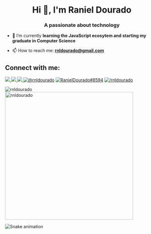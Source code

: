 <h1 align="center">Hi 👋, I'm Raniel Dourado</h1>
<h3 align="center">A passionate about technology</h3>

- 🌱 I’m currently **learning the JavaScript ecosytem and starting my graduate in Computer Science**

- 📫 How to reach me: **rnldourado@gmail.com**

<!-- 🎈 About me: **I like play acustic guittar and play voleyball in free times** -->

<!-- <h3 align="left">Connect with me:</h3> -->
<!-- <p align="left">
<a href="https://twitter.com/raniel_dourado" target="blank"><img align="center" src="https://raw.githubusercontent.com/rahuldkjain/github-profile-readme-generator/master/src/images/icons/Social/twitter.svg" alt="raniel_dourado" height="30" width="40" /></a>
<a href="https://linkedin.com/in/raniel-dourado-140683197/" target="blank"><img align="center" src="https://raw.githubusercontent.com/rahuldkjain/github-profile-readme-generator/master/src/images/icons/Social/linked-in-alt.svg" alt="raniel-dourado-140683197/" height="30" width="40" /></a>
<a href="https://fb.com//rnldourado" target="blank"><img align="center" src="https://raw.githubusercontent.com/rahuldkjain/github-profile-readme-generator/master/src/images/icons/Social/facebook.svg" alt="/rnldourado" height="30" width="40" /></a>
<a href="https://instagram.com/@raniel_dourado" target="blank"><img align="center" src="https://raw.githubusercontent.com/rahuldkjain/github-profile-readme-generator/master/src/images/icons/Social/instagram.svg" alt="@raniel_dourado" height="30" width="40" /></a>
<a href="https://medium.com/@rnldourado" target="blank"><img align="center" src="https://raw.githubusercontent.com/rahuldkjain/github-profile-readme-generator/master/src/images/icons/Social/medium.svg" alt="@rnldourado" height="30" width="40" /></a>
<a href="https://discord.gg/Raniel Dourado#8594" target="blank"><img align="center" src="https://img.shields.io/badge/Discord-7780F0?style=for-the-badge&logo=discord&logoColor=white" alt="Raniel Dourado#8594" height="30" width="40" /></a>
</p> -->

## Connect with me:

<div>
    <a target='_blank' href="https://www.instagram.com/raniel_dourado">
            <img src="https://img.shields.io/badge/Instagram-E4405F?style=for-the-badge&logo=instagram&logoColor=white">
    </a>
    <a target='_blank' href="https://www.linkedin.com/in/raniel-dourado">
        <img src="https://img.shields.io/badge/LinkedIn-0077B5?style=for-the-badge&logo=linkedin&logoColor=white">
    </a>
    <a target='_blank' href="https://twitter.com/raniel_dourado">
            <img src="https://img.shields.io/badge/Twitter-1DA1F2?style=for-the-badge&logo=twitter&logoColor=white">
    </a>
    <a href="https://medium.com/@rnldourado" target="blank"><img  src="https://img.shields.io/badge/Medium-000?style=for-the-badge&logo=medium&logoColor=balck" alt="@rnldourado" /></a>
    <a href="https://discord.gg/Raniel Dourado#8594" target="blank"> 
            <img src="https://img.shields.io/badge/Discord-7780F0?style=for-the-badge&logo=discord&logoColor=white" alt="RanielDourado#8594"/></a>
    <a href="https://fb.com//rnldourado" target="blank"><img  src="https://img.shields.io/badge/Facebook-139CF8?style=for-the-badge&logo=facebook&logoColor=white" alt="/rnldourado" /></a>
    
  
</div>

<!--<h3 align="left">Languages and Tools:</h3>
<p> <a href="https://www.cprogramming.com/" target="_blank"> <img src="https://raw.githubusercontent.com/devicons/devicon/master/icons/c/c-original.svg" alt="c" width="40" height="40"/> </a> <a href="https://www.w3schools.com/css/" target="_blank"> <img src="https://raw.githubusercontent.com/devicons/devicon/master/icons/css3/css3-original-wordmark.svg" alt="css3" width="40" height="40"/> </a> <a href="https://www.figma.com/" target="_blank"> <img src="https://www.vectorlogo.zone/logos/figma/figma-icon.svg" alt="figma" width="40" height="40"/> </a> <a href="https://git-scm.com/" target="_blank"> <img src="https://www.vectorlogo.zone/logos/git-scm/git-scm-icon.svg" alt="git" width="40" height="40"/> </a> <a href="https://www.w3.org/html/" target="_blank"> <img src="https://raw.githubusercontent.com/devicons/devicon/master/icons/html5/html5-original-wordmark.svg" alt="html5" width="40" height="40"/> </a> <a href="https://www.java.com" target="_blank"> <img src="https://raw.githubusercontent.com/devicons/devicon/master/icons/java/java-original.svg" alt="java" width="40" height="40"/> </a> <a href="https://developer.mozilla.org/en-US/docs/Web/JavaScript" target="_blank"> <img src="https://raw.githubusercontent.com/devicons/devicon/master/icons/javascript/javascript-original.svg" alt="javascript" width="40" height="40"/> </a> <a href="https://www.linux.org/" target="_blank"> <img src="https://raw.githubusercontent.com/devicons/devicon/master/icons/linux/linux-original.svg" alt="linux" width="40" height="40"/> </a> <a href="https://mariadb.org/" target="_blank"> <img src="https://www.vectorlogo.zone/logos/mariadb/mariadb-icon.svg" alt="mariadb" width="40" height="40"/> </a> <a href="https://www.mysql.com/" target="_blank"> <img src="https://raw.githubusercontent.com/devicons/devicon/master/icons/mysql/mysql-original-wordmark.svg" alt="mysql" width="40" height="40"/> </a> <a href="https://nodejs.org" target="_blank"> <img src="https://raw.githubusercontent.com/devicons/devicon/master/icons/nodejs/nodejs-original-wordmark.svg" alt="nodejs" width="40" height="40"/> </a> <a href="https://postman.com" target="_blank"> <img src="https://raw.githubusercontent.com/gilbarbara/logos/f4c8e8b933aa80ce83b6d6d387e016bf4cb4e376/logos/insomnia.svg" alt="insomnia" width="40" height="40"/> </a> <a href="https://reactjs.org/" target="_blank"> <img src="https://raw.githubusercontent.com/devicons/devicon/master/icons/react/react-original-wordmark.svg" alt="react" width="40" height="40"/> </a> <a href="https://sass-lang.com" target="_blank"> <img src="https://raw.githubusercontent.com/devicons/devicon/master/icons/sass/sass-original.svg" alt="sass" width="40" height="40"/> </a> <a href="https://www.sqlite.org/" target="_blank"> <img src="https://www.vectorlogo.zone/logos/sqlite/sqlite-icon.svg" alt="sqlite" width="40" height="40"/> </a> <a href="https://www.typescriptlang.org/" target="_blank"> <img src="https://raw.githubusercontent.com/devicons/devicon/master/icons/typescript/typescript-original.svg" alt="typescript" width="40" height="40"/> </a> </p> -->

<p><img align="left" src="https://github-readme-stats.vercel.app/api/top-langs?username=rnldourado&show_icons=true&theme=radical&locale=en&layout=compact" alt="rnldourado" /></p>

<p><img align="rigth" src="https://github-readme-stats.vercel.app/api?username=rnldourado&show_icons=true&theme=radical&locale=en" alt="rnldourado" width="420"/></p>


<!--<p><img align="center" src="https://github-readme-streak-stats.herokuapp.com/?user=rnldourado&theme=dark" alt="rnldourado" /></p> -->

![Snake animation](https://github.com/rnldourado/rnldourado/blob/output/github-contribution-grid-snake.svg)
